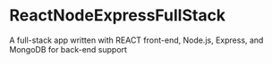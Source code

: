 # ReactNodeExpressFullStack
 A full-stack app written with REACT front-end, Node.js, Express, and MongoDB for back-end support
